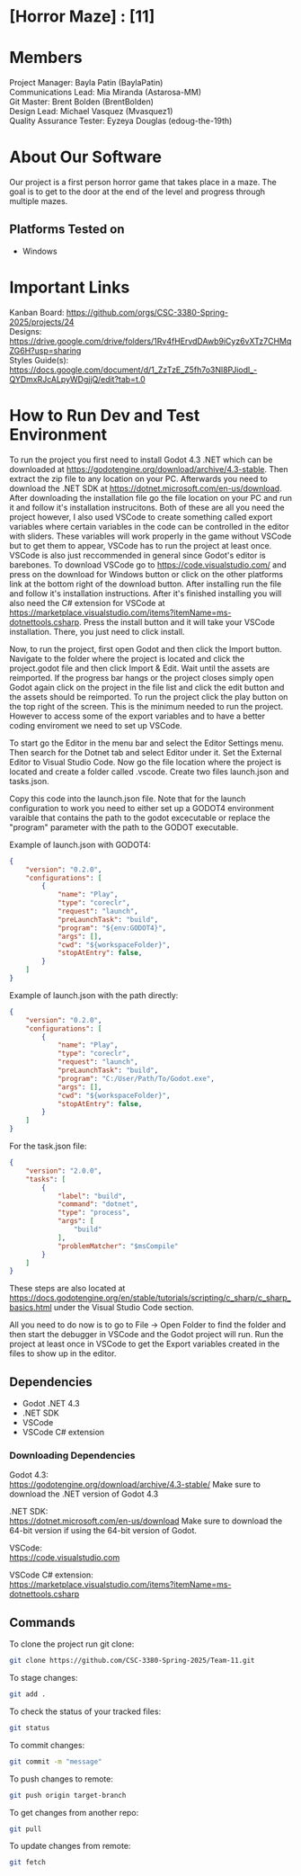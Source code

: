 # [Horror Maze] : [11]
# Members
Project Manager: Bayla Patin (BaylaPatin)\
Communications Lead: Mia Miranda (Astarosa-MM)\
Git Master: Brent Bolden (BrentBolden)\
Design Lead: Michael Vasquez (Mvasquez1)\
Quality Assurance Tester: Eyzeya Douglas (edoug-the-19th)

# About Our Software
Our project is a first person horror game that takes place in a maze. The goal is to get to the door at the end of the level and progress through multiple mazes.
## Platforms Tested on
- Windows
# Important Links
Kanban Board: https://github.com/orgs/CSC-3380-Spring-2025/projects/24 \
Designs: https://drive.google.com/drive/folders/1Rv4fHErvdDAwb9iCyz6vXTz7CHMqZG6H?usp=sharing \
Styles Guide(s): https://docs.google.com/document/d/1_ZzTzE_Z5fh7o3Nl8PJiodl_-QYDmxRJcALpyWDgjjQ/edit?tab=t.0

# How to Run Dev and Test Environment
To run the project you first need to install Godot 4.3 .NET which can be downloaded at https://godotengine.org/download/archive/4.3-stable. Then extract the zip file to any location on your PC. 
Afterwards you need to download the .NET SDK at https://dotnet.microsoft.com/en-us/download. After downloading the installation file go the file location on your PC and run it and follow it's installation instrucitons. Both of these are all you need the project however, I also used VSCode to create something called export variables where certain variables in the code can be controlled in the editor with sliders. These variables will work properly in the game without VSCode but to get them to appear, VSCode has to run the project at least once. VSCode is also just reccommended in general since Godot's editor is barebones. 
To download VSCode go to https://code.visualstudio.com/ and press on the download for Windows button or click on the other platforms link at the bottom right of the download button. After installing run the file and follow it's installation instructions. After it's finished installing you will also need the C# extension for VSCode at https://marketplace.visualstudio.com/items?itemName=ms-dotnettools.csharp. Press the install button and it will take your VSCode installation. There, you just need to click install.

Now, to run the project, first open Godot and then click the Import button. Navigate to the folder where the project is located and click the project.godot file and then click Import & Edit. Wait until the assets are reimported. If the progress bar hangs or the project closes simply open Godot again click on the project in the file list and click the edit button and the assets should be reimported. To run the project click the play button on the top right of the screen. This is the minimum needed to run the project. However to access some of the export variables and to have a better coding enviroment we need to set up VSCode.

To start go the Editor in the menu bar and select the Editor Settings menu. Then search for the Dotnet tab and select Editor under it. Set the External Editor to Visual Studio Code. Now go the file location where the project is located and create a folder called .vscode. Create two files launch.json and tasks.json.

Copy this code into the launch.json file. Note that for the launch configuration to work you need to either set up a GODOT4 environment varaible that contains the path to the godot excecutable or replace the "program" parameter with the path to the GODOT executable.

Example of launch.json with GODOT4:
```json
{
    "version": "0.2.0",
    "configurations": [
        {
            "name": "Play",
            "type": "coreclr",
            "request": "launch",
            "preLaunchTask": "build",
            "program": "${env:GODOT4}",
            "args": [],
            "cwd": "${workspaceFolder}",
            "stopAtEntry": false,
        }
    ]
}
```
Example of launch.json with the path directly:

```json
{
    "version": "0.2.0",
    "configurations": [
        {
            "name": "Play",
            "type": "coreclr",
            "request": "launch",
            "preLaunchTask": "build",
            "program": "C:/User/Path/To/Godot.exe",
            "args": [],
            "cwd": "${workspaceFolder}",
            "stopAtEntry": false,
        }
    ]
}
```

For the task.json file:
```json
{
    "version": "2.0.0",
    "tasks": [
        {
            "label": "build",
            "command": "dotnet",
            "type": "process",
            "args": [
                "build"
            ],
            "problemMatcher": "$msCompile"
        }
    ]
}
```
These steps are also located at https://docs.godotengine.org/en/stable/tutorials/scripting/c_sharp/c_sharp_basics.html under the Visual Studio Code section.

All you need to do now is to go to File -> Open Folder to find the folder and then start the debugger in VSCode and the Godot project will run. Run the project at least once in VSCode to get the Export variables created in the files to show up in the editor.

## Dependencies
- Godot .NET 4.3 
- .NET SDK
- VSCode
- VSCode C# extension
### Downloading Dependencies
Godot 4.3:\
https://godotengine.org/download/archive/4.3-stable/
Make sure to download the .NET version of Godot 4.3 

.NET SDK:\
https://dotnet.microsoft.com/en-us/download
Make sure to download the 64-bit version if using the 64-bit version of Godot.

VSCode: \
https://code.visualstudio.com 

VSCode C# extension: \
https://marketplace.visualstudio.com/items?itemName=ms-dotnettools.csharp
## Commands

To clone the project run git clone:
```sh
git clone https://github.com/CSC-3380-Spring-2025/Team-11.git
```
To stage changes:
```sh
git add .
```
To check the status of your tracked files:
```sh
git status
```
To commit changes:
```sh
git commit -m "message"
```
To push changes to remote:
```sh
git push origin target-branch
```
To get changes from another repo:
```sh
git pull
```
To update changes from remote:
```sh
git fetch
```

